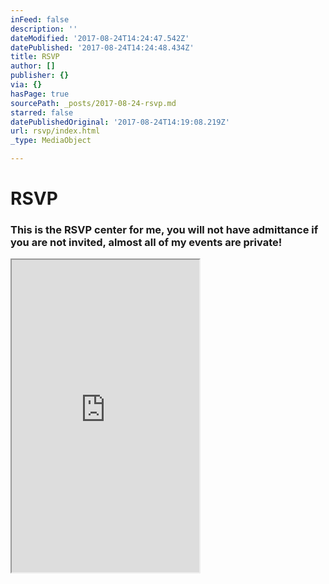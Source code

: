 ```yaml
---
inFeed: false
description: ''
dateModified: '2017-08-24T14:24:47.542Z'
datePublished: '2017-08-24T14:24:48.434Z'
title: RSVP
author: []
publisher: {}
via: {}
hasPage: true
sourcePath: _posts/2017-08-24-rsvp.md
starred: false
datePublishedOriginal: '2017-08-24T14:19:08.219Z'
url: rsvp/index.html
_type: MediaObject

---
```

# RSVP

### This is the RSVP center for me, you will not have admittance if you are not invited, almost all of my events are private!

<iframe src="https://the-grid.github.io/ed-userhtml/?g=eJw9j8tuwjAURH8l8h7bXZRKFQb1AVJVKqDAAnYm98Z2wb6p42DRr-dZlmc0M5rpuSpqj0UTS8VsSnXzLARQ2XBDZHbIS_KiougbAQLFw-jlo56N56A_q21-k-3kZ7l-be17WO3-2jCaTfP39uvQ7QzXC9LDX1lTqEvIYu8wn2sG6DcIgKBSbJEV2UGyij11JSssOmOTYo_yBJdZG4qAUbETex2NC_-Wu3DLS9YfkwYXDOe8J66n-kePxkv7" height="500" style=""></iframe>